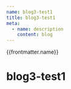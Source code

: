 ```yaml
---
name: blog3-test1
title: blog3-test1
meta:
  - name: description
    content: blog 
---
```

{{frontmatter.name}}
# blog3-test1